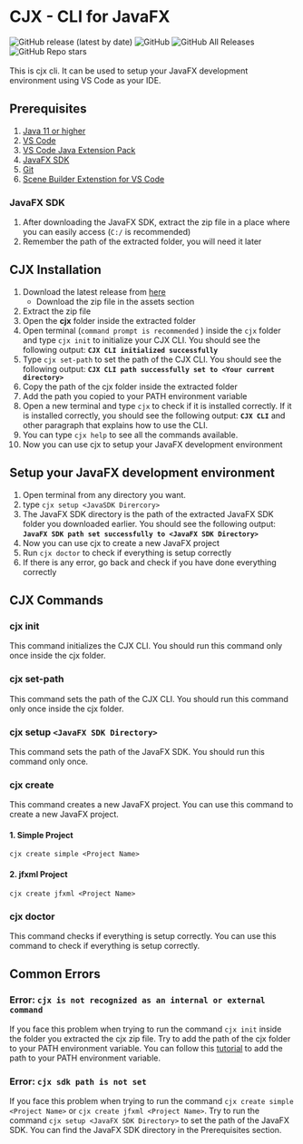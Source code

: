 # CJX - CLI for JavaFX

![GitHub release (latest by date)](https://img.shields.io/github/v/release/dagimg-dot/cjx-v1.1-build)
![GitHub](https://img.shields.io/github/license/dagimg-dot/cjx-v1.1-build)
![GitHub All Releases](https://img.shields.io/github/downloads/dagimg-dot/cjx-v1.1-build/total)
![GitHub Repo stars](https://img.shields.io/github/stars/dagimg-dot/cjx-v1.1-build?style=social)
<br> <br>
This is cjx cli. It can be used to setup your JavaFX development environment using VS Code as your IDE. 

## Prerequisites

1. [Java 11 or higher](https://www.oracle.com/java/technologies/javase-jdk11-downloads.html)
2. [VS Code](https://code.visualstudio.com/download)
3. [VS Code Java Extension Pack](https://marketplace.visualstudio.com/items?itemName=vscjava.vscode-java-pack)
4. [JavaFX SDK](https://gluonhq.com/products/javafx/)
5. [Git](https://git-scm.com/downloads)
6. [Scene Builder Extenstion for VS Code](https://marketplace.visualstudio.com/items?itemName=bilalekrem.scenebuilderextension)

### JavaFX SDK

1. After downloading the JavaFX SDK, extract the zip file in a place where you can easily access (`C:/` is recommended)
2. Remember the path of the extracted folder, you will need it later


## CJX Installation

1. Download the latest release from [here](https://github.com/dagimg-dot/cjx-cli-tool/releases)
    - Download the zip file in the assets section
2. Extract the zip file
3. Open the **cjx** folder inside the extracted folder
4. Open terminal (`command prompt is recommended` ) inside the `cjx` folder and type `cjx init` to initialize your CJX CLI. You should see the following output: **`CJX CLI initialized successfully`**
5. Type `cjx set-path` to set the path of the CJX CLI. You should see the following output: **`CJX CLI path successfully set to <Your current directory>`**
5. Copy the path of the cjx folder inside the extracted folder
6. Add the path you copied to your PATH environment variable
7. Open a new terminal and type `cjx` to check if it is installed correctly. If it is installed correctly, you should see the following output: **`CJX CLI`** and other paragraph that explains how to use the CLI. 
8. You can type `cjx help` to see all the commands available.
9. Now you can use cjx to setup your JavaFX development environment

## Setup your JavaFX development environment

1. Open terminal from any directory you want.
2. type `cjx setup <JavaSDK Dirercory>`
3. The JavaFX SDK directory is the path of the extracted JavaFX SDK folder you downloaded earlier. You should see the following output: **`JavaFX SDK path set successfully to <JavaFX SDK Directory>`**
4. Now you can use cjx to create a new JavaFX project
5. Run `cjx doctor` to check if everything is setup correctly
6. If there is any error, go back and check if you have done everything correctly
## CJX Commands

### cjx init

This command initializes the CJX CLI. You should run this command only once inside the cjx folder.

### cjx set-path

This command sets the path of the CJX CLI. You should run this command only once inside the cjx folder.

### cjx setup `<JavaFX SDK Directory>`

This command sets the path of the JavaFX SDK. You should run this command only once.

### cjx create

This command creates a new JavaFX project. You can use this command to create a new JavaFX project.

#### 1. Simple Project

`cjx create simple <Project Name>`

#### 2. jfxml Project

`cjx create jfxml <Project Name>`

### cjx doctor 

This command checks if everything is setup correctly. You can use this command to check if everything is setup correctly.

## Common Errors

### Error: `cjx is not recognized as an internal or external command`

If you face this problem when trying to run the command `cjx init` inside the folder you extracted the cjx zip file. Try to add the path of the cjx folder to your PATH environment variable. You can follow this [tutorial](https://www.architectryan.com/2018/03/17/add-to-the-path-on-windows-10/) to add the path to your PATH environment variable.

### Error: `cjx sdk path is not set`

If you face this problem when trying to run the command `cjx create simple <Project Name>` or `cjx create jfxml <Project Name>`. Try to run the command `cjx setup <JavaFX SDK Directory>` to set the path of the JavaFX SDK. You can find the JavaFX SDK directory in the Prerequisites section.


